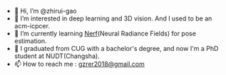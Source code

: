 - 👋 Hi, I’m @zhirui-gao
- 👀 I’m interested in deep learning and 3D vision. And I used to be an acm-icpcer. 
- 🌱 I’m currently learning [Nerf](https://arxiv.org/pdf/2003.08934.pdf)(Neural Radiance Fields) for pose estimation.
- 💞️ I graduated from CUG with a bachelor's degree, and now I'm a PhD student at NUDT(Changsha).
- 📫 How to reach me : gzrer2018@gmail.com

<!---
zhirui-gao/zhirui-gao is a ✨ special ✨ repository because its `README.md` (this file) appears on your GitHub profile.
You can click the Preview link to take a look at your changes.
--->
